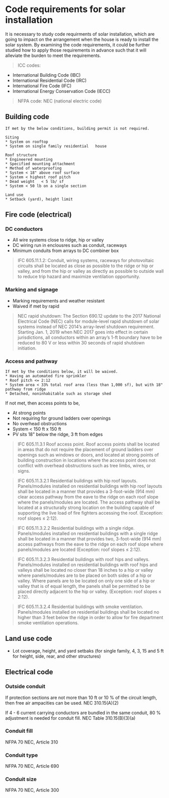 # Code requirements for solar installation
It is necessary to study code requirments of solar installation, which are going to impact on the arrangement when the house is ready to install the solar system. By examining the code requirements, it could be further studied how to apply those requirements in advance such that it will alleviate the burden to meet the requirements.

> ICC codes:
* International Building Code (IBC)
* International Residential Code (IRC)
* International Fire Code (IFC)
* International Energy Conservation Code (IECC)

> NFPA code:
NEC (national electric code)

## Building code
```
If met by the below conditions, building permit is not required.

Siting
* System on rooftop
* System on single family residential	house

Roof structure
* Engineered mounting
* Specified mounting attachment
* Method of waterproofing
* System < 18" above roof surface
* System < highest roof pitch
* Dead weight	< 5 lb/ sf
* System < 50 lb on a single section

Land use
* Setback (yard), height limit
```

## Fire code (electrical)

### DC conductors
* All wire systems close to ridge, hip or valley
* DC wiring run in enclousres such as conduit, raceways
* Minimum conduits from arrays to DC combiner box

> IFC 605.11.1.2: Conduit, wiring systems, raceways for photovoltaic circuits shall be located as close as possible to the ridge or hip or valley, and from the hip or valley as directly as possible to outside wall to reduce trip hazard and maximize ventilation opportunity.

### Marking and signage
* Marking requirements and weather resistant
* Waived if met by rapid

> NEC rapid shutdown: The Section 690.12 update to the 2017 National Electrical Code (NEC) calls for module-level rapid shutdown of solar systems instead of NEC 2014’s array-level shutdown requirement. Starting Jan. 1, 2019 when NEC 2017 goes into effect in certain jurisdictions, all conductors within an array’s 1-ft boundary have to be reduced to 80 V or less within 30 seconds of rapid shutdown initiation.

### Access and pathway
```
If met by the conditions below, it will be waived.
* Having an automated fire sprinkler
* Roof pitch <= 2:12
* System area < 33% total roof area (less than 1,000 sf), but with 18" pathway from ridge
* Detached, noninhabitable such as storage shed
```
If not met, then access points to be,
* At strong points
* Not requiring for ground ladders over openings
* No overhead obstructions
* System < 150 ft x 150 ft
* PV sits 18" below the ridge, 3 ft from edges

> IFC 605.11.3.1 Roof access point. Roof access points shall be located in areas that do not require the placement of ground ladders over openings such as windows or doors, and located at strong points of building construction in locations where the access point does not conflict with overhead obstructions such as tree limbs, wires, or signs.

> IFC 605.11.3.2.1 Residential buildings with hip roof layouts. Panels/modules installed on residential buildings with hip roof layouts shall be located in a manner that provides a 3-foot-wide (914 mm) clear access pathway from the eave to the ridge on each roof slope where the panels/modules are located. The access pathway shall be located at a structurally strong location on the building capable of supporting the live load of fire fighters accessing the roof. (Exception: roof slopes ≤ 2:12).

> IFC 605.11.3.2.2 Residential buildings with a single ridge. Panels/modules installed on residential buildings with a single ridge shall be located in a manner that provides two, 3-foot-wide (914 mm) access pathways from the eave to the ridge on each roof slope where panels/modules are located (Exception: roof slopes ≤ 2:12).

> IFC 605.11.3.2.3 Residential buildings with roof hips and valleys. Panels/modules installed on residential buildings with roof hips and valleys shall be located no closer than 18 inches to a hip or valley where panels/modules are to be placed on both sides of a hip or valley. Where panels are to be located on only one side of a hip or valley that is of equal length, the panels shall be permitted to be placed directly adjacent to the hip or valley. (Exception: roof slopes ≤ 2:12).

> IFC 605.11.3.2.4 Residential buildings with smoke ventilation. Panels/modules installed on residential buildings shall be located no higher than 3 feet below the ridge in order to allow for fire department smoke ventilation operations.

## Land use code

* Lot coverage, height, and yard setbaks (for single family, 4, 3, 15 and 5 ft for height, side, rear, and other structures)

## Electrical code

### Outside conduit
If protection sections are not more than 10 ft or 10 % of the circuit length, then free air ampacities can be used. NEC 310.15(A)(2)

If 4 - 6 current carrying conductors are bundled in the same conduit, 80 % adjustment is needed for conduit fill. NEC Table 310.15(B)(3)(a)

### Conduit fill
NFPA 70 NEC, Article 310

### Conduit type
NFPA 70 NEC, Article 690

### Conduit size
NFPA 70 NEC, Article 300

